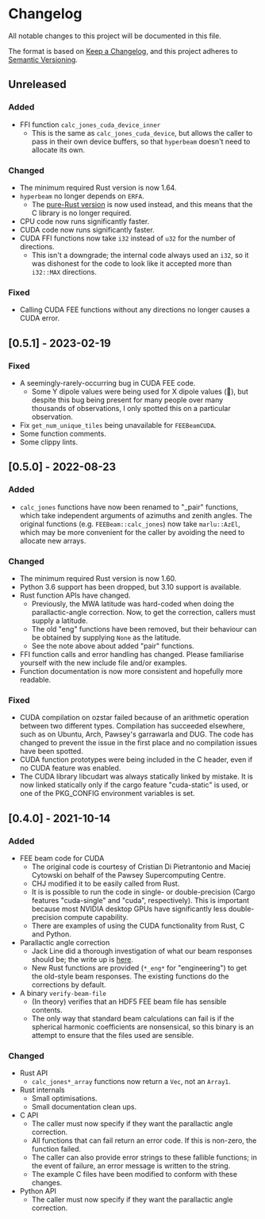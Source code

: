 # Changelog

All notable changes to this project will be documented in this file.

The format is based on [Keep a Changelog](https://keepachangelog.com/en/1.0.0/),
and this project adheres to [Semantic
Versioning](https://semver.org/spec/v2.0.0.html).

## Unreleased
### Added
- FFI function `calc_jones_cuda_device_inner`
  - This is the same as `calc_jones_cuda_device`, but allows the caller to pass
    in their own device buffers, so that `hyperbeam` doesn't need to allocate
    its own.

### Changed
- The minimum required Rust version is now 1.64.
- `hyperbeam` no longer depends on `ERFA`.
  - The [pure-Rust version](https://github.com/cjordan/rust-erfa) is now used
    instead, and this means that the C library is no longer required.
- CPU code now runs significantly faster.
- CUDA code now runs significantly faster.
- CUDA FFI functions now take `i32` instead of `u32` for the number of
  directions.
  - This isn't a downgrade; the internal code always used an `i32`, so it was
    dishonest for the code to look like it accepted more than `i32::MAX`
    directions.

### Fixed
- Calling CUDA FEE functions without any directions no longer causes a CUDA
  error.

## [0.5.1] - 2023-02-19
### Fixed
- A seemingly-rarely-occurring bug in CUDA FEE code.
  - Some Y dipole values were being used for X dipole values (:facepalm:), but
    despite this bug being present for many people over many thousands of
    observations, I only spotted this on a particular observation.
- Fix `get_num_unique_tiles` being unavailable for `FEEBeamCUDA`.
- Some function comments.
- Some clippy lints.

## [0.5.0] - 2022-08-23
### Added
- `calc_jones` functions have now been renamed to "_pair" functions, which take
  independent arguments of azimuths and zenith angles. The original functions
  (e.g. `FEEBeam::calc_jones`) now take `marlu::AzEl`, which may be more
  convenient for the caller by avoiding the need to allocate new arrays.

### Changed
- The minimum required Rust version is now 1.60.
- Python 3.6 support has been dropped, but 3.10 support is available.
- Rust function APIs have changed.
  - Previously, the MWA latitude was hard-coded when doing the parallactic-angle
    correction. Now, to get the correction, callers must supply a latitude.
  - The old "eng" functions have been removed, but their behaviour can be
    obtained by supplying `None` as the latitude.
  - See the note above about added "pair" functions.
- FFI function calls and error handling has changed. Please familiarise yourself
  with the new include file and/or examples.
- Function documentation is now more consistent and hopefully more readable.

### Fixed
- CUDA compilation on ozstar failed because of an arithmetic operation between
  two different types. Compilation has succeeded elsewhere, such as on Ubuntu,
  Arch, Pawsey's garrawarla and DUG. The code has changed to prevent the issue
  in the first place and no compilation issues have been spotted.
- CUDA function prototypes were being included in the C header, even if no CUDA
  feature was enabled.
- The CUDA library libcudart was always statically linked by mistake. It is now
  linked statically only if the cargo feature "cuda-static" is used, or one of
  the PKG_CONFIG environment variables is set.

## [0.4.0] - 2021-10-14
### Added
- FEE beam code for CUDA
  - The original code is courtesy of Cristian Di Pietrantonio and Maciej
    Cytowski on behalf of the Pawsey Supercomputing Centre.
  - CHJ modified it to be easily called from Rust.
  - It is is possible to run the code in single- or double-precision (Cargo
    features "cuda-single" and "cuda", respectively). This is important because
    most NVIDIA desktop GPUs have significantly less double-precision compute
    capability.
  - There are examples of using the CUDA functionality from Rust, C and Python.
- Parallactic angle correction
  - Jack Line did a thorough investigation of what our beam responses should be;
    the write up is
    [here](https://github.com/JLBLine/polarisation_tests_for_FEE).
  - New Rust functions are provided (`*_eng*` for "engineering") to get the
    old-style beam responses. The existing functions do the corrections by
    default.
- A binary `verify-beam-file`
  - (In theory) verifies that an HDF5 FEE beam file has sensible contents.
  - The only way that standard beam calculations can fail is if the spherical
    harmonic coefficients are nonsensical, so this binary is an attempt to
    ensure that the files used are sensible.

### Changed
- Rust API
  - `calc_jones*_array` functions now return a `Vec`, not an `Array1`.
- Rust internals
  - Small optimisations.
  - Small documentation clean ups.
- C API
  - The caller must now specify if they want the parallactic angle correction.
  - All functions that can fail return an error code. If this is non-zero, the
    function failed.
  - The caller can also provide error strings to these fallible functions; in
    the event of failure, an error message is written to the string.
  - The example C files have been modified to conform with these changes.
- Python API
  - The caller must now specify if they want the parallactic angle correction.
